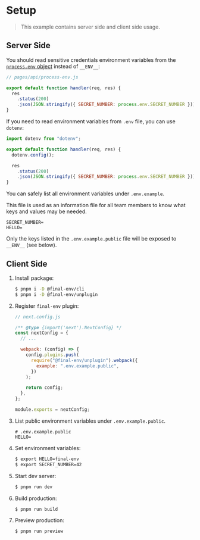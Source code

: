 # Setup

> This example contains server side and client side usage.

## Server Side

You should read sensitive credentials environment variables from the [`process.env` object](https://nodejs.org/dist/latest-v8.x/docs/api/process.html#process_process_env) instead of `__ENV__`:

```js
// pages/api/process-env.js

export default function handler(req, res) {
  res
    .status(200)
    .json(JSON.stringify({ SECRET_NUMBER: process.env.SECRET_NUMBER }));
}
```

If you need to read environment variables from `.env` file, you can use `dotenv`:

```js
import dotenv from "dotenv";

export default function handler(req, res) {
  dotenv.config();

  res
    .status(200)
    .json(JSON.stringify({ SECRET_NUMBER: process.env.SECRET_NUMBER }));
}
```

You can safely list all environment variables under `.env.example`.

This file is used as an information file for all team members to know what keys and values may be needed.

```
SECRET_NUMBER=
HELLO=
```

Only the keys listed in the `.env.example.public` file will be exposed to `__ENV__` (see below).

## Client Side

1. Install package:

   ```sh
   $ pnpm i -D @final-env/cli
   $ pnpm i -D @final-env/unplugin
   ```

1. Register `final-env` plugin:

   ```js
   // next.config.js

   /** @type {import('next').NextConfig} */
   const nextConfig = {
     // ...

     webpack: (config) => {
       config.plugins.push(
         require("@final-env/unplugin").webpack({
           example: ".env.example.public",
         })
       );

       return config;
     },
   };

   module.exports = nextConfig;
   ```

1. List public environment variables under `.env.example.public`.

   ```
   # .env.example.public
   HELLO=
   ```

1. Set environment variables:

   ```sh
   $ export HELLO=final-env
   $ export SECRET_NUMBER=42
   ```

1. Start dev server:

   ```sh
   $ pnpm run dev
   ```

1. Build production:

   ```sh
   $ pnpm run build
   ```

1. Preview production:

   ```sh
   $ pnpm run preview
   ```

